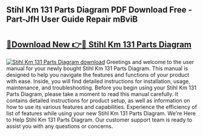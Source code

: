 ## Stihl Km 131 Parts Diagram PDF Download Free - Part-JfH User Guide Repair mBviB

# <h2><a href="http://dfhcfs.blite.top/?on=Stihl+Km+131+Parts+Diagram">🔗Download New 👉🔴 Stihl Km 131 Parts Diagram</a></h2>

[![Stihl Km 131 Parts Diagram download](https://i.imgur.com/lujVjoI.png)](http://dfhcfs.blite.top/?on=Stihl+Km+131+Parts+Diagram)
Greetings and welcome to the user manual for your newly bought Stihl Km 131 Parts Diagram. This manual is designed to help you navigate the features and functions of your product with ease. Inside, you will find detailed instructions for installation, usage, maintenance, and troubleshooting. Before you begin using your Stihl Km 131 Parts Diagram, please take a moment to read this manual carefully. It contains detailed instructions for product setup, as well as information on how to use its various features and capabilities. Experience the efficiency of list of features while using your new Stihl Km 131 Parts Diagram. We're Here to Help Stihl Km 131 Parts Diagram. Our customer support team is ready to assist you with any questions or concerns.
